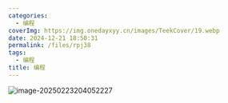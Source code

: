 ```yaml
---
categories:
  - 编程
coverImg: https://img.onedayxyy.cn/images/TeekCover/19.webp
date: 2024-12-21 18:50:31
permalink: /files/rpj38
tags:
  - 编程
title: 编程
---
```

![image-20250223204052227](https://img.onedayxyy.cn/images/image-20250223204052227.png)